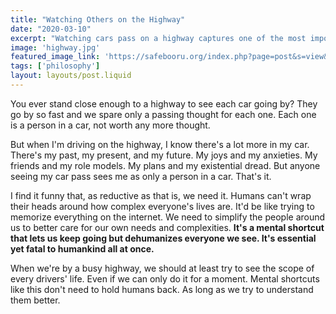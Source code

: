```yaml
---
title: "Watching Others on the Highway"
date: "2020-03-10"
excerpt: "Watching cars pass on a highway captures one of the most important, if also the most damaging, mental shortcuts our minds make."
image: 'highway.jpg'
featured_image_link: 'https://safebooru.org/index.php?page=post&s=view&id=2928945'
tags: ['philosophy']
layout: layouts/post.liquid
---
```


You ever stand close enough to a highway to see each car going by? They go by so fast and we spare only a passing thought for each one. Each one is a person in a car, not worth any more thought.

But when I'm driving on the highway, I know there's a lot more in my car. There's my past, my present, and my future. My joys and my anxieties. My friends and my role models. My plans and my existential dread. But anyone seeing my car pass sees me as only a person in a car. That's it.

I find it funny that, as reductive as that is, we need it. Humans can't wrap their heads around how complex everyone's lives are. It'd be like trying to memorize everything on the internet. We need to simplify the people around us to better care for our own needs and complexities. **It's a mental shortcut that lets us keep going but dehumanizes everyone we see. It's essential yet fatal to humankind all at once.**

When we're by a busy highway, we should at least try to see the scope of every drivers' life. Even if we can only do it for a moment. Mental shortcuts like this don't need to hold humans back. As long as we try to understand them better.
